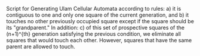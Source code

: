 Script for Generating Ulam Cellular Automata according to rules:
  a) it is contiguous to one and only one square of the current generation, and
  b) it touches no other previously occupied square except if the square should be its "grandparent." In addition:
  c) of this set of prospective squares of the (n+1)^{th} generation satisfying the previous condition,
     we eliminate all squares that would touch each other. However, squares that have the same parent are
     allowed to touch.

